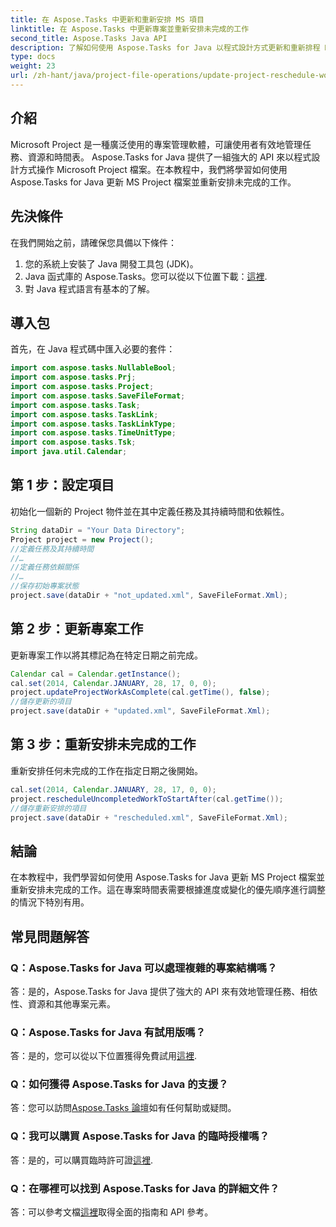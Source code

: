 ```yaml
---
title: 在 Aspose.Tasks 中更新和重新安排 MS 項目
linktitle: 在 Aspose.Tasks 中更新專案並重新安排未完成的工作
second_title: Aspose.Tasks Java API
description: 了解如何使用 Aspose.Tasks for Java 以程式設計方式更新和重新排程 MS Project 檔案。
type: docs
weight: 23
url: /zh-hant/java/project-file-operations/update-project-reschedule-work/
---
```

## 介紹
Microsoft Project 是一種廣泛使用的專案管理軟體，可讓使用者有效地管理任務、資源和時間表。 Aspose.Tasks for Java 提供了一組強大的 API 來以程式設計方式操作 Microsoft Project 檔案。在本教程中，我們將學習如何使用 Aspose.Tasks for Java 更新 MS Project 檔案並重新安排未完成的工作。
## 先決條件
在我們開始之前，請確保您具備以下條件：
1. 您的系統上安裝了 Java 開發工具包 (JDK)。
2.  Java 函式庫的 Aspose.Tasks。您可以從以下位置下載：[這裡](https://releases.aspose.com/tasks/java/).
3. 對 Java 程式語言有基本的了解。

## 導入包
首先，在 Java 程式碼中匯入必要的套件：
```java
import com.aspose.tasks.NullableBool;
import com.aspose.tasks.Prj;
import com.aspose.tasks.Project;
import com.aspose.tasks.SaveFileFormat;
import com.aspose.tasks.Task;
import com.aspose.tasks.TaskLink;
import com.aspose.tasks.TaskLinkType;
import com.aspose.tasks.TimeUnitType;
import com.aspose.tasks.Tsk;
import java.util.Calendar;
```
## 第 1 步：設定項目
初始化一個新的 Project 物件並在其中定義任務及其持續時間和依賴性。
```java
String dataDir = "Your Data Directory";
Project project = new Project();
//定義任務及其持續時間
//…
//定義任務依賴關係
//…
//保存初始專案狀態
project.save(dataDir + "not_updated.xml", SaveFileFormat.Xml);
```
## 第 2 步：更新專案工作
更新專案工作以將其標記為在特定日期之前完成。
```java
Calendar cal = Calendar.getInstance();
cal.set(2014, Calendar.JANUARY, 28, 17, 0, 0);
project.updateProjectWorkAsComplete(cal.getTime(), false);
//儲存更新的項目
project.save(dataDir + "updated.xml", SaveFileFormat.Xml);
```
## 第 3 步：重新安排未完成的工作
重新安排任何未完成的工作在指定日期之後開始。
```java
cal.set(2014, Calendar.JANUARY, 28, 17, 0, 0);
project.rescheduleUncompletedWorkToStartAfter(cal.getTime());
//儲存重新安排的項目
project.save(dataDir + "rescheduled.xml", SaveFileFormat.Xml);
```

## 結論
在本教程中，我們學習如何使用 Aspose.Tasks for Java 更新 MS Project 檔案並重新安排未完成的工作。這在專案時間表需要根據進度或變化的優先順序進行調整的情況下特別有用。

## 常見問題解答
### Q：Aspose.Tasks for Java 可以處理複雜的專案結構嗎？
答：是的，Aspose.Tasks for Java 提供了強大的 API 來有效地管理任務、相依性、資源和其他專案元素。
### Q：Aspose.Tasks for Java 有試用版嗎？
答：是的，您可以從以下位置獲得免費試用[這裡](https://releases.aspose.com/).
### Q：如何獲得 Aspose.Tasks for Java 的支援？
答：您可以訪問[Aspose.Tasks 論壇](https://forum.aspose.com/c/tasks/15)如有任何幫助或疑問。
### Q：我可以購買 Aspose.Tasks for Java 的臨時授權嗎？
答：是的，可以購買臨時許可證[這裡](https://purchase.aspose.com/temporary-license/).
### Q：在哪裡可以找到 Aspose.Tasks for Java 的詳細文件？
答：可以參考文檔[這裡](https://reference.aspose.com/tasks/java/)取得全面的指南和 API 參考。
